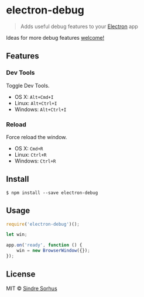 # electron-debug

> Adds useful debug features to your [Electron](http://electron.atom.io) app

Ideas for more debug features [welcome!](https://github.com/sindresorhus/electron-debug/issues/new)


## Features

### Dev Tools

Toggle Dev Tools.

- OS X: `Alt+Cmd+I`
- Linux: `Alt+Ctrl+I`
- Windows: `Alt+Ctrl+I`

### Reload

Force reload the window.

- OS X: `Cmd+R`
- Linux: `Ctrl+R`
- Windows: `Ctrl+R`


## Install

```
$ npm install --save electron-debug
```


## Usage

```js
require('electron-debug')();

let win;

app.on('ready', function () {
	win = new BrowserWindow({});
});
```


## License

MIT © [Sindre Sorhus](http://sindresorhus.com)
